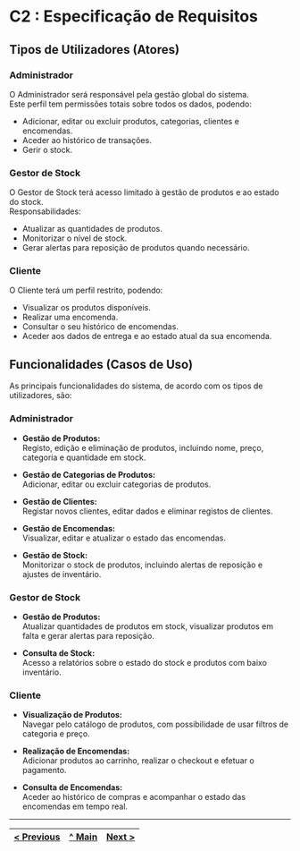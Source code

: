 # C2 : Especificação de Requisitos


## Tipos de Utilizadores (Atores)

### Administrador

O Administrador será responsável pela gestão global do sistema.  
Este perfil tem permissões totais sobre todos os dados, podendo:
- Adicionar, editar ou excluir produtos, categorias, clientes e encomendas.
- Aceder ao histórico de transações.
- Gerir o stock.

### Gestor de Stock

O Gestor de Stock terá acesso limitado à gestão de produtos e ao estado do stock.  
Responsabilidades:
- Atualizar as quantidades de produtos.
- Monitorizar o nível de stock.
- Gerar alertas para reposição de produtos quando necessário.

### Cliente

O Cliente terá um perfil restrito, podendo:
- Visualizar os produtos disponíveis.
- Realizar uma encomenda.
- Consultar o seu histórico de encomendas.
- Aceder aos dados de entrega e ao estado atual da sua encomenda.


## Funcionalidades (Casos de Uso)

As principais funcionalidades do sistema, de acordo com os tipos de utilizadores, são:

### Administrador

- **Gestão de Produtos:**  
  Registo, edição e eliminação de produtos, incluindo nome, preço, categoria e quantidade em stock.

- **Gestão de Categorias de Produtos:**  
  Adicionar, editar ou excluir categorias de produtos.

- **Gestão de Clientes:**  
  Registar novos clientes, editar dados e eliminar registos de clientes.

- **Gestão de Encomendas:**  
  Visualizar, editar e atualizar o estado das encomendas.

- **Gestão de Stock:**  
  Monitorizar o stock de produtos, incluindo alertas de reposição e ajustes de inventário.


### Gestor de Stock

- **Gestão de Produtos:**  
  Atualizar quantidades de produtos em stock, visualizar produtos em falta e gerar alertas para reposição.

- **Consulta de Stock:**  
  Acesso a relatórios sobre o estado do stock e produtos com baixo inventário.

### Cliente

- **Visualização de Produtos:**  
  Navegar pelo catálogo de produtos, com possibilidade de usar filtros de categoria e preço.

- **Realização de Encomendas:**  
  Adicionar produtos ao carrinho, realizar o checkout e efetuar o pagamento.

- **Consulta de Encomendas:**  
  Aceder ao histórico de compras e acompanhar o estado das encomendas em tempo real.



---
[< Previous](rei01.md) | [^ Main](/../../) | [Next >](rei03.md)
:--- | :---: | ---: 
